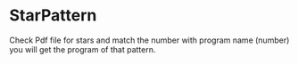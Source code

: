 # StarPattern
Check Pdf file for stars and match the number with program name (number) you will get the program of that pattern.
